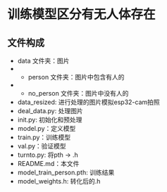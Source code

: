 # 训练模型区分有无人体存在

## 文件构成
- data 文件夹：图片
- - person 文件夹：图片中包含有人的
- - no_person 文件夹：图片中没有人的
- data_resized: 进行处理的图片模拟esp32-cam拍照
- deal_data.py: 处理图片 
- init.py: 初始化和预处理
- model.py：定义模型
- train.py：训练模型
- val.py：验证模型
- turnto.py: 将pth -> .h
- README.md：本文件
- model_train_person.pth: 训练结果
- model_weights.h: 转化后的.h
